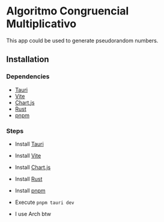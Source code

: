 # Algoritmo Congruencial Multiplicativo

This app could be used to generate pseudorandom numbers.
## Installation
### Dependencies
- [Tauri](https://tauri.studio/)
- [Vite](https://vitejs.dev/)
- [Chart.js](https://www.chartjs.org/)
- [Rust](https://www.rust-lang.org/)
- [pnpm](https://pnpm.js.org/)

### Steps
- Install [Tauri](https://tauri.studio/)
- Install [Vite](https://vitejs.dev/)
- Install [Chart.js](https://www.chartjs.org/)
- Install [Rust](https://www.rust-lang.org/)
- Install [pnpm](https://pnpm.js.org/)

- Execute `pnpm tauri dev`

- I use Arch btw
